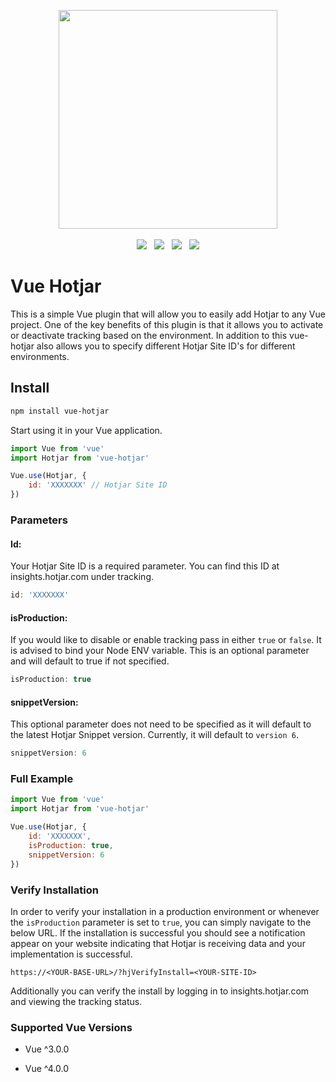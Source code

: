 


<p align="center">
  <img width="350" src="https://i.imgur.com/0QaBxJ9.png">
  <br>
  <br>
  <span>
    <img src="https://travis-ci.org/henk-badenhorst/vue-hotjar.svg?branch=master">
  </span>
  &nbsp;
  <span>
    <img src="https://coveralls.io/repos/github/henk-badenhorst/vue-hotjar/badge.svg?branch=master">
  </span>
  &nbsp;
  <span>
    <img src="https://img.shields.io/npm/dt/vue-hotjar.svg"> 
  </span>
  &nbsp; 
  <span>
    <img src="https://img.shields.io/badge/code%20style-standard-brightgreen.svg">
  </span>
</p>

# Vue Hotjar

This is a simple Vue plugin that will allow you to easily add Hotjar to any Vue project. One of the key benefits of this plugin is that it allows you to activate or deactivate tracking based on the environment. In addition to this vue-hotjar also allows you to specify different Hotjar Site ID's for different environments. 

## Install

```bash
npm install vue-hotjar
```

Start using it in your Vue application.

```js
import Vue from 'vue'
import Hotjar from 'vue-hotjar'

Vue.use(Hotjar, {
    id: 'XXXXXXX' // Hotjar Site ID
})
```

### Parameters

#### Id:

Your Hotjar Site ID is a required parameter. You can find this ID at insights.hotjar.com under tracking.

```js 
id: 'XXXXXXX' 
```

#### isProduction:

If you would like to disable or enable tracking pass in either `true` or `false`. It is advised to bind your Node ENV variable. This is an optional parameter and will default to true if not specified.

```js 
isProduction: true 
```

#### snippetVersion:

This optional parameter does not need to be specified as it will default to the latest Hotjar Snippet version. Currently, it will default to `version 6`.

```js 
snippetVersion: 6 
```

### Full Example

```js
import Vue from 'vue'
import Hotjar from 'vue-hotjar'

Vue.use(Hotjar, {
    id: 'XXXXXXX',
    isProduction: true,
    snippetVersion: 6
})
```

### Verify Installation

In order to verify your installation in a production environment or whenever the `isProduction` parameter is set to `true`, you can simply navigate to the below URL. If the installation is successful you should see a notification appear on your website indicating that Hotjar is receiving data and your implementation is successful.

```https://<YOUR-BASE-URL>/?hjVerifyInstall=<YOUR-SITE-ID>```

Additionally you can verify the install by logging in to insights.hotjar.com and viewing the tracking status.

### Supported Vue Versions

* Vue ^3.0.0

* Vue ^4.0.0
